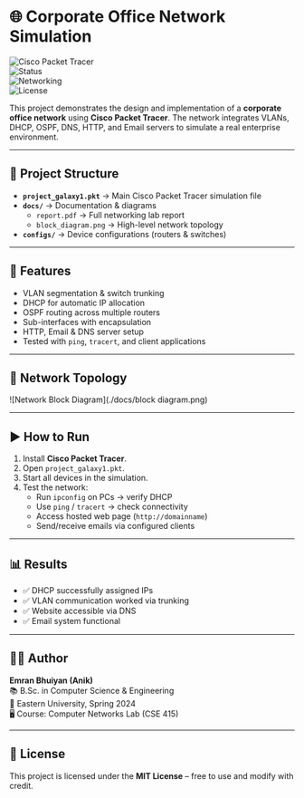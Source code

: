# 🌐 Corporate Office Network Simulation  

![Cisco Packet Tracer](https://img.shields.io/badge/Tool-Cisco%20Packet%20Tracer-blue)  
![Status](https://img.shields.io/badge/Status-Completed-success)  
![Networking](https://img.shields.io/badge/Networking-DHCP%2C%20OSPF%2C%20VLANs%2C%20DNS-orange)  
![License](https://img.shields.io/badge/License-MIT-lightgrey)  

This project demonstrates the design and implementation of a **corporate office network** using **Cisco Packet Tracer**. The network integrates VLANs, DHCP, OSPF, DNS, HTTP, and Email servers to simulate a real enterprise environment.  

---

## 📂 Project Structure  

- **`project_galaxy1.pkt`** → Main Cisco Packet Tracer simulation file  
- **`docs/`** → Documentation & diagrams  
  - `report.pdf` → Full networking lab report  
  - `block_diagram.png` → High-level network topology  
- **`configs/`** → Device configurations (routers & switches)  

---

## 🚀 Features  

- VLAN segmentation & switch trunking  
- DHCP for automatic IP allocation  
- OSPF routing across multiple routers  
- Sub-interfaces with encapsulation  
- HTTP, Email & DNS server setup  
- Tested with `ping`, `tracert`, and client applications  

---

## 📐 Network Topology  

![Network Block Diagram](./docs/block diagram.png)  

---

## ▶️ How to Run  

1. Install **Cisco Packet Tracer**.  
2. Open `project_galaxy1.pkt`.  
3. Start all devices in the simulation.  
4. Test the network:  
   - Run `ipconfig` on PCs → verify DHCP  
   - Use `ping` / `tracert` → check connectivity  
   - Access hosted web page (`http://domainname`)  
   - Send/receive emails via configured clients  

---

## 📊 Results  

- ✅ DHCP successfully assigned IPs  
- ✅ VLAN communication worked via trunking  
- ✅ Website accessible via DNS  
- ✅ Email system functional  

---

## 👨‍💻 Author  

**Emran Bhuiyan (Anik)**  
📚 B.Sc. in Computer Science & Engineering  
🏫 Eastern University, Spring 2024  
🖥 Course: Computer Networks Lab (CSE 415)  

---

## 📜 License  

This project is licensed under the **MIT License** – free to use and modify with credit.  
